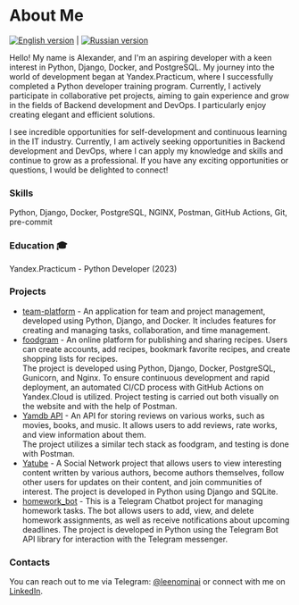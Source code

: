 # About Me

[![English version](https://img.shields.io/badge/English-Read%20Now-blue)](./README_ENG.md) | [![Russian version](https://img.shields.io/badge/%D0%A0%D1%83%D1%81%D1%81%D0%BA%D0%B8%D0%B9-%D0%A7%D0%B8%D1%82%D0%B0%D1%82%D1%8C-brightgreen)](./README.md)

Hello! My name is Alexander, and I'm an aspiring developer with a keen interest in Python, Django, Docker, and PostgreSQL. My journey into the world of development began at Yandex.Practicum, where I successfully completed a Python developer training program. Currently, I actively participate in collaborative pet projects, aiming to gain experience and grow in the fields of Backend development and DevOps. I particularly enjoy creating elegant and efficient solutions.

I see incredible opportunities for self-development and continuous learning in the IT industry. Currently, I am actively seeking opportunities in Backend development and DevOps, where I can apply my knowledge and skills and continue to grow as a professional. If you have any exciting opportunities or questions, I would be delighted to connect!

### Skills

Python, Django, Docker, PostgreSQL, NGINX, Postman, GitHub Actions, Git, pre-commit

### Education 🎓

Yandex.Practicum - Python Developer (2023)

### Projects

- [team-platform](https://github.com/international-team-management/team-platform) - An application for team and project management, developed using Python, Django, and Docker. It includes features for creating and managing tasks, collaboration, and time management.
- [foodgram](https://github.com/Leenominai/foodgram-project-react) - An online platform for publishing and sharing recipes. Users can create accounts, add recipes, bookmark favorite recipes, and create shopping lists for recipes.
<br>The project is developed using Python, Django, Docker, PostgreSQL, Gunicorn, and Nginx. To ensure continuous development and rapid deployment, an automated CI/CD process with GitHub Actions on Yandex.Cloud is utilized. Project testing is carried out both visually on the website and with the help of Postman.
- [Yamdb API](https://github.com/Leenominai/yamdb_final) - An API for storing reviews on various works, such as movies, books, and music. It allows users to add reviews, rate works, and view information about them. 
<br>The project utilizes a similar tech stack as foodgram, and testing is done with Postman.
- [Yatube](https://github.com/Leenominai/hw05_final) - A Social Network project that allows users to view interesting content written by various authors, become authors themselves, follow other users for updates on their content, and join communities of interest. The project is developed in Python using Django and SQLite.
- [homework_bot](https://github.com/Leenominai/homework_bot) - This is a Telegram Chatbot project for managing homework tasks. The bot allows users to add, view, and delete homework assignments, as well as receive notifications about upcoming deadlines. The project is developed in Python using the Telegram Bot API library for interaction with the Telegram messenger.

### Contacts

You can reach out to me via Telegram: [@leenominai](https://t.me/leenominai) or connect with me on [LinkedIn](https://www.linkedin.com/in/leenominai).
